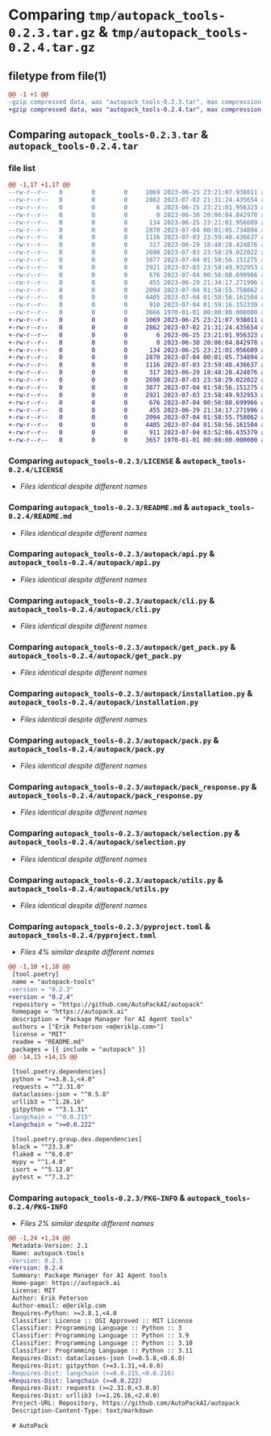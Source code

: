 # Comparing `tmp/autopack_tools-0.2.3.tar.gz` & `tmp/autopack_tools-0.2.4.tar.gz`

## filetype from file(1)

```diff
@@ -1 +1 @@
-gzip compressed data, was "autopack_tools-0.2.3.tar", max compression
+gzip compressed data, was "autopack_tools-0.2.4.tar", max compression
```

## Comparing `autopack_tools-0.2.3.tar` & `autopack_tools-0.2.4.tar`

### file list

```diff
@@ -1,17 +1,17 @@
--rw-r--r--   0        0        0     1069 2023-06-25 23:21:07.938011 autopack_tools-0.2.3/LICENSE
--rw-r--r--   0        0        0     2862 2023-07-02 21:31:24.435654 autopack_tools-0.2.3/README.md
--rw-r--r--   0        0        0        6 2023-06-25 23:21:01.956323 autopack_tools-0.2.3/autopack/VERSION
--rw-r--r--   0        0        0        0 2023-06-30 20:06:04.842978 autopack_tools-0.2.3/autopack/__init__.py
--rw-r--r--   0        0        0      134 2023-06-25 23:21:01.956609 autopack_tools-0.2.3/autopack/__main__.py
--rw-r--r--   0        0        0     2870 2023-07-04 00:01:05.734894 autopack_tools-0.2.3/autopack/api.py
--rw-r--r--   0        0        0     1116 2023-07-03 23:59:48.436637 autopack_tools-0.2.3/autopack/cli.py
--rw-r--r--   0        0        0      317 2023-06-29 18:48:28.424876 autopack_tools-0.2.3/autopack/errors.py
--rw-r--r--   0        0        0     2698 2023-07-03 23:58:29.022022 autopack_tools-0.2.3/autopack/get_pack.py
--rw-r--r--   0        0        0     3877 2023-07-04 01:58:56.151275 autopack_tools-0.2.3/autopack/installation.py
--rw-r--r--   0        0        0     2921 2023-07-03 23:58:49.932953 autopack_tools-0.2.3/autopack/pack.py
--rw-r--r--   0        0        0      676 2023-07-04 00:56:08.699966 autopack_tools-0.2.3/autopack/pack_response.py
--rw-r--r--   0        0        0      455 2023-06-29 21:34:17.271996 autopack_tools-0.2.3/autopack/search.py
--rw-r--r--   0        0        0     2094 2023-07-04 01:58:55.758062 autopack_tools-0.2.3/autopack/selection.py
--rw-r--r--   0        0        0     4405 2023-07-04 01:58:56.161504 autopack_tools-0.2.3/autopack/utils.py
--rw-r--r--   0        0        0      910 2023-07-04 01:59:16.152339 autopack_tools-0.2.3/pyproject.toml
--rw-r--r--   0        0        0     3666 1970-01-01 00:00:00.000000 autopack_tools-0.2.3/PKG-INFO
+-rw-r--r--   0        0        0     1069 2023-06-25 23:21:07.938011 autopack_tools-0.2.4/LICENSE
+-rw-r--r--   0        0        0     2862 2023-07-02 21:31:24.435654 autopack_tools-0.2.4/README.md
+-rw-r--r--   0        0        0        6 2023-06-25 23:21:01.956323 autopack_tools-0.2.4/autopack/VERSION
+-rw-r--r--   0        0        0        0 2023-06-30 20:06:04.842978 autopack_tools-0.2.4/autopack/__init__.py
+-rw-r--r--   0        0        0      134 2023-06-25 23:21:01.956609 autopack_tools-0.2.4/autopack/__main__.py
+-rw-r--r--   0        0        0     2870 2023-07-04 00:01:05.734894 autopack_tools-0.2.4/autopack/api.py
+-rw-r--r--   0        0        0     1116 2023-07-03 23:59:48.436637 autopack_tools-0.2.4/autopack/cli.py
+-rw-r--r--   0        0        0      317 2023-06-29 18:48:28.424876 autopack_tools-0.2.4/autopack/errors.py
+-rw-r--r--   0        0        0     2698 2023-07-03 23:58:29.022022 autopack_tools-0.2.4/autopack/get_pack.py
+-rw-r--r--   0        0        0     3877 2023-07-04 01:58:56.151275 autopack_tools-0.2.4/autopack/installation.py
+-rw-r--r--   0        0        0     2921 2023-07-03 23:58:49.932953 autopack_tools-0.2.4/autopack/pack.py
+-rw-r--r--   0        0        0      676 2023-07-04 00:56:08.699966 autopack_tools-0.2.4/autopack/pack_response.py
+-rw-r--r--   0        0        0      455 2023-06-29 21:34:17.271996 autopack_tools-0.2.4/autopack/search.py
+-rw-r--r--   0        0        0     2094 2023-07-04 01:58:55.758062 autopack_tools-0.2.4/autopack/selection.py
+-rw-r--r--   0        0        0     4405 2023-07-04 01:58:56.161504 autopack_tools-0.2.4/autopack/utils.py
+-rw-r--r--   0        0        0      911 2023-07-04 03:52:06.435379 autopack_tools-0.2.4/pyproject.toml
+-rw-r--r--   0        0        0     3657 1970-01-01 00:00:00.000000 autopack_tools-0.2.4/PKG-INFO
```

### Comparing `autopack_tools-0.2.3/LICENSE` & `autopack_tools-0.2.4/LICENSE`

 * *Files identical despite different names*

### Comparing `autopack_tools-0.2.3/README.md` & `autopack_tools-0.2.4/README.md`

 * *Files identical despite different names*

### Comparing `autopack_tools-0.2.3/autopack/api.py` & `autopack_tools-0.2.4/autopack/api.py`

 * *Files identical despite different names*

### Comparing `autopack_tools-0.2.3/autopack/cli.py` & `autopack_tools-0.2.4/autopack/cli.py`

 * *Files identical despite different names*

### Comparing `autopack_tools-0.2.3/autopack/get_pack.py` & `autopack_tools-0.2.4/autopack/get_pack.py`

 * *Files identical despite different names*

### Comparing `autopack_tools-0.2.3/autopack/installation.py` & `autopack_tools-0.2.4/autopack/installation.py`

 * *Files identical despite different names*

### Comparing `autopack_tools-0.2.3/autopack/pack.py` & `autopack_tools-0.2.4/autopack/pack.py`

 * *Files identical despite different names*

### Comparing `autopack_tools-0.2.3/autopack/pack_response.py` & `autopack_tools-0.2.4/autopack/pack_response.py`

 * *Files identical despite different names*

### Comparing `autopack_tools-0.2.3/autopack/selection.py` & `autopack_tools-0.2.4/autopack/selection.py`

 * *Files identical despite different names*

### Comparing `autopack_tools-0.2.3/autopack/utils.py` & `autopack_tools-0.2.4/autopack/utils.py`

 * *Files identical despite different names*

### Comparing `autopack_tools-0.2.3/pyproject.toml` & `autopack_tools-0.2.4/pyproject.toml`

 * *Files 4% similar despite different names*

```diff
@@ -1,10 +1,10 @@
 [tool.poetry]
 name = "autopack-tools"
-version = "0.2.3"
+version = "0.2.4"
 repository = "https://github.com/AutoPackAI/autopack"
 homepage = "https://autopack.ai"
 description = "Package Manager for AI Agent tools"
 authors = ["Erik Peterson <e@eriklp.com>"]
 license = "MIT"
 readme = "README.md"
 packages = [{ include = "autopack" }]
@@ -14,15 +14,15 @@
 
 [tool.poetry.dependencies]
 python = ">=3.8.1,<4.0"
 requests = "^2.31.0"
 dataclasses-json = "^0.5.8"
 urllib3 = "^1.26.16"
 gitpython = "^3.1.31"
-langchain = "^0.0.215"
+langchain = ">=0.0.222"
 
 [tool.poetry.group.dev.dependencies]
 black = "^23.3.0"
 flake8 = "^6.0.0"
 mypy = "^1.4.0"
 isort = "^5.12.0"
 pytest = "^7.3.2"
```

### Comparing `autopack_tools-0.2.3/PKG-INFO` & `autopack_tools-0.2.4/PKG-INFO`

 * *Files 2% similar despite different names*

```diff
@@ -1,24 +1,24 @@
 Metadata-Version: 2.1
 Name: autopack-tools
-Version: 0.2.3
+Version: 0.2.4
 Summary: Package Manager for AI Agent tools
 Home-page: https://autopack.ai
 License: MIT
 Author: Erik Peterson
 Author-email: e@eriklp.com
 Requires-Python: >=3.8.1,<4.0
 Classifier: License :: OSI Approved :: MIT License
 Classifier: Programming Language :: Python :: 3
 Classifier: Programming Language :: Python :: 3.9
 Classifier: Programming Language :: Python :: 3.10
 Classifier: Programming Language :: Python :: 3.11
 Requires-Dist: dataclasses-json (>=0.5.8,<0.6.0)
 Requires-Dist: gitpython (>=3.1.31,<4.0.0)
-Requires-Dist: langchain (>=0.0.215,<0.0.216)
+Requires-Dist: langchain (>=0.0.222)
 Requires-Dist: requests (>=2.31.0,<3.0.0)
 Requires-Dist: urllib3 (>=1.26.16,<2.0.0)
 Project-URL: Repository, https://github.com/AutoPackAI/autopack
 Description-Content-Type: text/markdown
 
 # AutoPack
```

